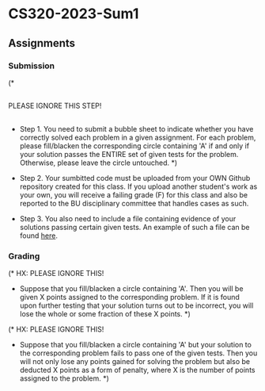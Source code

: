 # CS320-2023-Sum1

## Assignments

### Submission

(*
##
PLEASE IGNORE THIS STEP!
##
- Step 1.
You need to submit a bubble sheet to indicate whether you have
correctly solved each problem in a given assignment.  For each
problem, please fill/blacken the corresponding circle containing 'A'
if and only if your solution passes the ENTIRE set of given tests for
the problem. Otherwise, please leave the circle untouched.
*)

- Step 2.
Your sumbitted code must be uploaded from your OWN Github repository
created for this class. If you upload another student's work as your
own, you will receive a failing grade (F) for this class and also be
reported to the BU disciplinary committee that handles cases as such.

- Step 3.
You also need to include a file containing evidence of your solutions
passing certain given tests. An example of such a file can be found
[here](https://github.com/hwxi/CS320-2023-Spring/blob/main/assigns/00/Solution/assign00-testall.out).

### Grading

(*
HX: PLEASE IGNORE THIS!
- Suppose that you fill/blacken a circle containing 'A'. Then you will
be given X points assigned to the corresponding problem. If it is
found upon further testing that your solution turns out to be
incorrect, you will lose the whole or some fraction of these X points.
*)

(*
HX: PLEASE IGNORE THIS!
- Suppose that you fill/blacken a circle containing 'A' but your
solution to the corresponding problem fails to pass one of the given
tests. Then you will not only lose any points gained for solving the
problem but also be deducted X points as a form of penalty, where X is
the number of points assigned to the problem.
*)